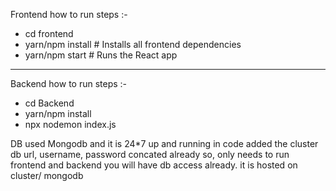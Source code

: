 Frontend how to run steps :- 
- cd frontend
- yarn/npm install  # Installs all frontend dependencies
- yarn/npm start    # Runs the React app

-----------------------------

Backend how to run steps :- 
- cd Backend
- yarn/npm install
- npx nodemon index.js


DB used Mongodb and it is 24*7 up and running in code added the cluster db url, username, password concated already 
so, only needs to run frontend and backend you will have db access already. it is hosted on cluster/ mongodb

